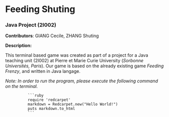 # Feeding Shuting
### Java Project (2I002)


**Contributors**: GIANG Cecile, ZHANG Shuting


__Description:__

This terminal based game was created as part of a project for a Java teaching unit (2I002) at Pierre et Marie Curie University (_Sorbonne Universités, Paris_).
Our game is based on the already existing game *Feeding Frenzy*, and written in Java langage.

_Note: In order to run the program, please execute the following command on the terminal._

              ```ruby
              require 'redcarpet'
              markdown = Redcarpet.new("Hello World!")
              puts markdown.to_html
              ```
